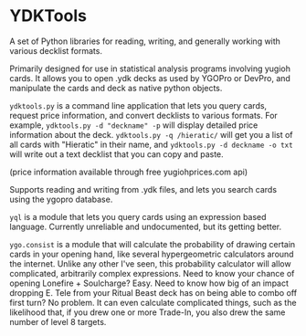 # YDKTools

A set of Python libraries for reading, writing, and generally working with various decklist formats.

Primarily designed for use in statistical analysis programs involving yugioh cards. It allows you to open .ydk decks as used by YGOPro or DevPro, and manipulate the cards and deck as native python objects.

`ydktools.py` is a command line application that lets you query cards, request price information, and convert decklists to various formats. For example, `ydktools.py -d "deckname" -p` will display detailed price information about the deck. `ydktools.py -q /hieratic/` will get you a list of all cards with "Hieratic" in their name, and `ydktools.py -d deckname -o txt` will write out a text decklist that you can copy and paste.

(price information available through free yugiohprices.com api)

Supports reading and writing from .ydk files, and lets you search cards using the ygopro database.

`yql` is a module that lets you query cards using an expression based language. Currently unreliable and undocumented, but its getting better.

`ygo.consist` is a module that will calculate the probability of drawing certain cards in your opening hand, like several hypergeometric calculators around the internet. Unlike any other I've seen, this probability calculator will allow complicated, arbitrarily complex expressions. Need to know your chance of opening Lonefire + Soulcharge? Easy. Need to know how big of an impact dropping E. Tele from your Ritual Beast deck has on being able to combo off first turn? No problem. It can even calculate complicated things, such as the likelihood that, if you drew one or more Trade-In, you also drew the same number of level 8 targets.

